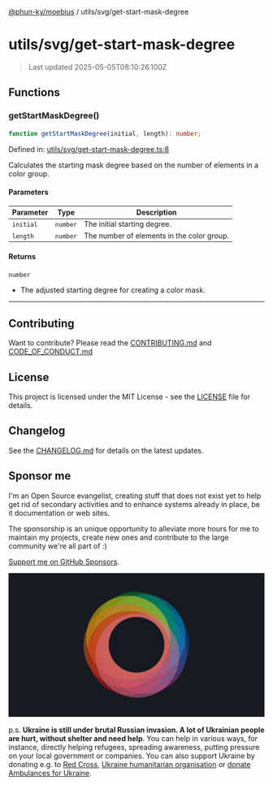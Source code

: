 [@phun-ky/moebius](../../README.md) / utils/svg/get-start-mask-degree

# utils/svg/get-start-mask-degree

> Last updated 2025-05-05T08:10:26.100Z

##

## Functions

### getStartMaskDegree()

```ts
function getStartMaskDegree(initial, length): number;
```

Defined in: [utils/svg/get-start-mask-degree.ts:8](https://github.com/phun-ky/moebius/blob/main/src/utils/svg/get-start-mask-degree.ts#L8)

Calculates the starting mask degree based on the number of elements in a color group.

#### Parameters

| Parameter | Type     | Description                                |
| --------- | -------- | ------------------------------------------ |
| `initial` | `number` | The initial starting degree.               |
| `length`  | `number` | The number of elements in the color group. |

#### Returns

`number`

- The adjusted starting degree for creating a color mask.

---

## Contributing

Want to contribute? Please read the [CONTRIBUTING.md](https://github.com/phun-ky/moebius/blob/main/CONTRIBUTING.md) and [CODE_OF_CONDUCT.md](https://github.com/phun-ky/moebius/blob/main/CODE_OF_CONDUCT.md)

## License

This project is licensed under the MIT License - see the [LICENSE](https://github.com/phun-ky/moebius/blob/main/LICENSE) file for details.

## Changelog

See the [CHANGELOG.md](https://github.com/phun-ky/moebius/blob/main/CHANGELOG.md) for details on the latest updates.

## Sponsor me

I'm an Open Source evangelist, creating stuff that does not exist yet to help get rid of secondary activities and to enhance systems already in place, be it documentation or web sites.

The sponsorship is an unique opportunity to alleviate more hours for me to maintain my projects, create new ones and contribute to the large community we're all part of :)

[Support me on GitHub Sponsors](https://github.com/sponsors/phun-ky).

![logo](https://github.com/phun-ky/moebius/blob/main/public/images/logo/logo-ring.png?raw=true)

p.s. **Ukraine is still under brutal Russian invasion. A lot of Ukrainian people are hurt, without shelter and need help**. You can help in various ways, for instance, directly helping refugees, spreading awareness, putting pressure on your local government or companies. You can also support Ukraine by donating e.g. to [Red Cross](https://www.icrc.org/en/donate/ukraine), [Ukraine humanitarian organisation](https://savelife.in.ua/en/donate-en/#donate-army-card-weekly) or [donate Ambulances for Ukraine](https://www.gofundme.com/f/help-to-save-the-lives-of-civilians-in-a-war-zone).
